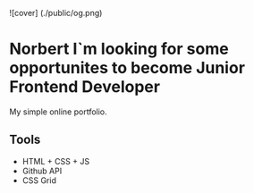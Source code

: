 ![cover] (./public/og.png)
# Norbert I`m looking for some opportunites to become Junior Frontend Developer

My simple online portfolio.

## Tools

- HTML + CSS + JS
- Github API
- CSS Grid

